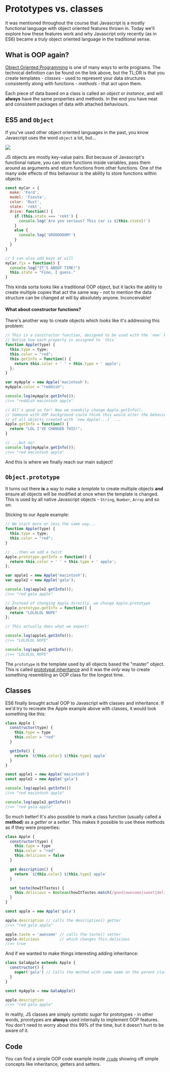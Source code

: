 # Prototypes vs. classes

It was mentioned throughout the course that Javascript is a mostly functional language with object oriented features thrown in. Today we'll explore how these features work and why Javascript only recently (as in ES6) became a _truly_ object oriented language in the traditional sense.

## What is OOP again?

[Object Oriented Programming](https://en.wikipedia.org/wiki/Object-oriented_programming) is one of many ways to write programs. The technical definition can be found on the link above, but the TL;DR is that you create templates - _classes_ - used to represent your data structures consistently along with functions - _methods_ - that act upon them.

Each piece of data based on a class is called an _object_ or _instance_, and will **always** have the same properties and methods. In the end you have neat and consistent packages of data with attached behaviours.

## ES5 and `Object`

If you've used other object oriented languages in the past, you know Javascript uses the word `object` a lot, but...

![](inconceivable.jpg)

JS objects are mostly key-value pairs. But because of Javascript's functional nature, you can store functions inside variables, pass them around as arguments and return functions from other functions. One of the many side effects of this behaviour is the ability to store functions within objects:

```js
const myCar = {
  make: 'Ford',
  model: 'Fiesta',
  color: 'Rust',
  state: 'rekt',
  drive: function() {
    if (this.state === 'rekt') {
      console.log(`Are you serious? This car is ${this.state}!`)
    }
    else {
      console.log('VROOOOOOM!')
    }
  }
}

// I can also add keys at will
myCar.fix = function() {
  console.log("IT'S ABOUT TIME!")
  this.state = "Fine, I guess."
}
```

This kinda sorta looks like a traditional OOP object, but it lacks the ability to create multiple copies that act the same way - not to mention the data structure can be changed at will by absolutely anyone. Inconceivable!

#### What about constructor functions?

There's another way to create objects which _looks_ like it's addressing this problem:

```js
// This is a constructor function, designed to be used with the `new` keyword.
// Notice how each property is assigned to `this`
function Apple(type) {
  this.type = type;
  this.color = "red";
  this.getInfo = function() {
    return this.color + ' ' + this.type + ' apple';
  };
}

var myApple = new Apple('macintosh');
myApple.color = "reddish";

console.log(myApple.getInfo());
//=> "reddish macintosh apple"

// All's good so far! Now we sneakily change Apple.getInfo().
// Someone with OOP background could think this would alter the behaviour
// of all objects created with `new Apple(...)` ...
Apple.getInfo = function() {
  return "LOL I'VE CHANGED THIS!";
}

// ...but no!
console.log(myApple.getInfo());
//=> "red macintosh apple"
```

And this is where we finally reach our main subject!

## `Object.prototype`

It turns out there **is** a way to make a _template_ to create multiple objects **and** ensure all objects will be modified at once when the template is changed. This is used by all native Javascript objects - `String`, `Number`, `Array` and so on.

Sticking to our Apple example:

```js
// We start more or less the same way...
function Apple(type) {
  this.type = type;
  this.color = "red";
}

// ...then we add a twist
Apple.prototype.getInfo = function() {
  return this.color + ' ' + this.type + ' apple';
};

var apple1 = new Apple('macintosh');
var apple2 = new Apple('gala');

console.log(apple2.getInfo());
//=> "red gala apple"

// Instead of changing Apple directly, we change Apple.prototype
Apple.prototype.getInfo = function() {
  return "LOLOLOL NOPE"
};

// This actually does what we expect!

console.log(apple1.getInfo());
//=> "LOLOLOL NOPE"

console.log(apple2.getInfo());
//=> "LOLOLOL NOPE"
```

The `prototype` is the template used by all objects based the "master" object. This is called [prototypal inheritance](https://developer.mozilla.org/en-US/docs/Web/JavaScript/Inheritance_and_the_prototype_chain) and it was the _only_ way to create something resembling an OOP class for the longest time.

## Classes

ES6 finally brought actual OOP to Javascript with classes and inheritance. If we'd try to recreate the Apple example above with classes, it would look something like this:

```js
class Apple {
  constructor(type) {
    this.type = type
    this.color = "red"
  }

  getInfo() {
    return `${this.color} ${this.type} apple`
  }
}

const apple1 = new Apple('macintosh')
const apple2 = new Apple('gala')

console.log(apple1.getInfo())
//=> "red macintosh apple"

console.log(apple2.getInfo())
//=> "red gala apple"
```

So much better! It's also possible to mark a class function (usually called a **method**) as a _getter_ or a _setter_. This makes it possible to use these methods as if they were properties:

```js
class Apple {
  constructor(type) {
    this.type = type
    this.color = "red"
    this.delicious = false
  }

  get description() {
    return `${this.color} ${this.type} apple`
  }

  set taste(howItTastes) {
    this.delicious = Boolean(howItTastes.match(/good|awesome|sweet|delicious/i))
  }
}

const apple = new Apple('gala')

apple.description // calls the description() getter
//=> "red gala apple"

apple.taste = 'awesome' // calls the taste() setter
apple.delicious         // which changes this.delicious
//=> true
```

And if we wanted to make things interesting adding inheritance:

```js
class GalaApple extends Apple {
  constructor() {
    super('gala') // Calls the method with same name on the parent class
  }
}

const myApple = new GalaApple()

apple.description
//=> "red gala apple"
```

In reality, JS classes are simply _syntatic sugar_ for prototypes - in other words, prorotypes are **always** used internally to implement OOP features. You don't need to worry about this 99% of the time, but it doesn't hurt to be aware of it.

## Code

You can find a simple OOP code example inside [`/code`](code) showing off simple concepts like inheritance, getters and setters.
